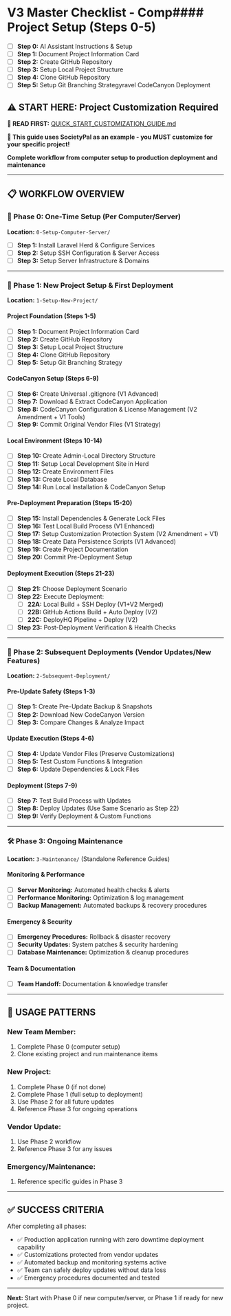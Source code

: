 # V3 Master Checklist - Comp#### **Project Setup (Steps 0-5)**

- [ ] **Step 0:** AI Assistant Instructions & Setup
- [ ] **Step 1:** Document Project Information Card
- [ ] **Step 2:** Create GitHub Repository
- [ ] **Step 3:** Setup Local Project Structure
- [ ] **Step 4:** Clone GitHub Repository
- [ ] **Step 5:** Setup Git Branching Strategyravel CodeCanyon Deployment

## ⚠️ **START HERE: Project Customization Required**

**📖 READ FIRST:** [QUICK_START_CUSTOMIZATION_GUIDE.md](QUICK_START_CUSTOMIZATION_GUIDE.md)

**🎯 This guide uses SocietyPal as an example - you MUST customize for your specific project!**

**Complete workflow from computer setup to production deployment and maintenance**

---

## 📋 **WORKFLOW OVERVIEW**

### **🔧 Phase 0: One-Time Setup (Per Computer/Server)**

**Location:** `0-Setup-Computer-Server/`

- [ ] **Step 1:** Install Laravel Herd & Configure Services
- [ ] **Step 2:** Setup SSH Configuration & Server Access
- [ ] **Step 3:** Setup Server Infrastructure & Domains

---

### **🚀 Phase 1: New Project Setup & First Deployment**

**Location:** `1-Setup-New-Project/`

#### **Project Foundation (Steps 1-5)**

- [ ] **Step 1:** Document Project Information Card
- [ ] **Step 2:** Create GitHub Repository
- [ ] **Step 3:** Setup Local Project Structure
- [ ] **Step 4:** Clone GitHub Repository
- [ ] **Step 5:** Setup Git Branching Strategy

#### **CodeCanyon Setup (Steps 6-9)**

- [ ] **Step 6:** Create Universal .gitignore (V1 Advanced)
- [ ] **Step 7:** Download & Extract CodeCanyon Application
- [ ] **Step 8:** CodeCanyon Configuration & License Management (V2 Amendment + V1 Tools)
- [ ] **Step 9:** Commit Original Vendor Files (V1 Strategy)

#### **Local Environment (Steps 10-14)**

- [ ] **Step 10:** Create Admin-Local Directory Structure
- [ ] **Step 11:** Setup Local Development Site in Herd
- [ ] **Step 12:** Create Environment Files
- [ ] **Step 13:** Create Local Database
- [ ] **Step 14:** Run Local Installation & CodeCanyon Setup

#### **Pre-Deployment Preparation (Steps 15-20)**

- [ ] **Step 15:** Install Dependencies & Generate Lock Files
- [ ] **Step 16:** Test Local Build Process (V1 Enhanced)
- [ ] **Step 17:** Setup Customization Protection System (V2 Amendment + V1)
- [ ] **Step 18:** Create Data Persistence Scripts (V1 Advanced)
- [ ] **Step 19:** Create Project Documentation
- [ ] **Step 20:** Commit Pre-Deployment Setup

#### **Deployment Execution (Steps 21-23)**

- [ ] **Step 21:** Choose Deployment Scenario
- [ ] **Step 22:** Execute Deployment:
  - [ ] **22A:** Local Build + SSH Deploy (V1+V2 Merged)
  - [ ] **22B:** GitHub Actions Build + Auto Deploy (V2)
  - [ ] **22C:** DeployHQ Pipeline + Deploy (V2)
- [ ] **Step 23:** Post-Deployment Verification & Health Checks

---

### **🔄 Phase 2: Subsequent Deployments (Vendor Updates/New Features)**

**Location:** `2-Subsequent-Deployment/`

#### **Pre-Update Safety (Steps 1-3)**

- [ ] **Step 1:** Create Pre-Update Backup & Snapshots
- [ ] **Step 2:** Download New CodeCanyon Version
- [ ] **Step 3:** Compare Changes & Analyze Impact

#### **Update Execution (Steps 4-6)**

- [ ] **Step 4:** Update Vendor Files (Preserve Customizations)
- [ ] **Step 5:** Test Custom Functions & Integration
- [ ] **Step 6:** Update Dependencies & Lock Files

#### **Deployment (Steps 7-9)**

- [ ] **Step 7:** Test Build Process with Updates
- [ ] **Step 8:** Deploy Updates (Use Same Scenario as Step 22)
- [ ] **Step 9:** Verify Deployment & Custom Functions

---

### **🛠️ Phase 3: Ongoing Maintenance**

**Location:** `3-Maintenance/` (Standalone Reference Guides)

#### **Monitoring & Performance**

- [ ] **Server Monitoring:** Automated health checks & alerts
- [ ] **Performance Monitoring:** Optimization & log management
- [ ] **Backup Management:** Automated backups & recovery procedures

#### **Emergency & Security**

- [ ] **Emergency Procedures:** Rollback & disaster recovery
- [ ] **Security Updates:** System patches & security hardening
- [ ] **Database Maintenance:** Optimization & cleanup procedures

#### **Team & Documentation**

- [ ] **Team Handoff:** Documentation & knowledge transfer

---

## 🎯 **USAGE PATTERNS**

### **New Team Member:**

1. Complete Phase 0 (computer setup)
2. Clone existing project and run maintenance items

### **New Project:**

1. Complete Phase 0 (if not done)
2. Complete Phase 1 (full setup to deployment)
3. Use Phase 2 for all future updates
4. Reference Phase 3 for ongoing operations

### **Vendor Update:**

1. Use Phase 2 workflow
2. Reference Phase 3 for any issues

### **Emergency/Maintenance:**

1. Reference specific guides in Phase 3

---

## ✅ **SUCCESS CRITERIA**

After completing all phases:

- ✅ Production application running with zero downtime deployment capability
- ✅ Customizations protected from vendor updates
- ✅ Automated backup and monitoring systems active
- ✅ Team can safely deploy updates without data loss
- ✅ Emergency procedures documented and tested

---

**Next:** Start with Phase 0 if new computer/server, or Phase 1 if ready for new project.
